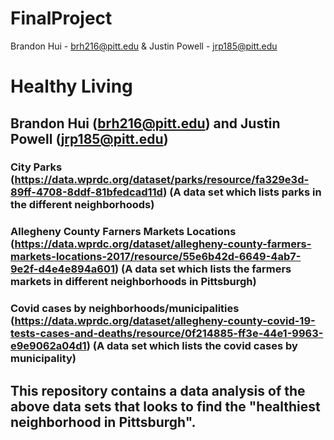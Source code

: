 # FinalProject
Brandon Hui - brh216@pitt.edu & Justin Powell - jrp185@pitt.edu

# Healthy Living
## Brandon Hui (brh216@pitt.edu) and Justin Powell (jrp185@pitt.edu)
### City Parks (https://data.wprdc.org/dataset/parks/resource/fa329e3d-89ff-4708-8ddf-81bfedcad11d) (A data set which lists parks in the different neighborhoods)
### Allegheny County Farners Markets Locations (https://data.wprdc.org/dataset/allegheny-county-farmers-markets-locations-2017/resource/55e6b42d-6649-4ab7-9e2f-d4e4e894a601) (A data set which lists the farmers markets in different neighborhoods in Pittsburgh)
### Covid cases by neighborhoods/municipalities (https://data.wprdc.org/dataset/allegheny-county-covid-19-tests-cases-and-deaths/resource/0f214885-ff3e-44e1-9963-e9e9062a04d1) (A data set which lists the covid cases by municipality)

## This repository contains a data analysis of the above data sets that looks to find the "healthiest neighborhood in Pittsburgh".